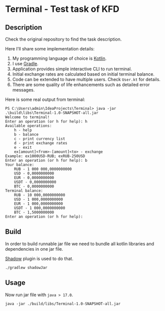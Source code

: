 # Terminal - Test task of KFD

## Description

Check the original repository to find the task description.

Here I'll share some implementation details:
1. My programming language of choice is [Kotlin](https://kotlinlang.org/).
2. I use [Gradle](https://gradle.org/). 
3. Application provides simple interactive CLI to run terminal.
4. Initial exchange rates are calculated based on initial terminal balance.
5. Code can be extended to have multiple users. Check `User.kt` for details.
6. There are some quality of life enhancements such as detailed error messages.

Here is some real output from terminal:

```text
PS C:\Users\admin\IdeaProjects\Terminal> java -jar .\build\libs\Terminal-1.0-SNAPSHOT-all.jar           
Welcome to terminal!
Enter an operation (or h for help): h
Available operations:
    h - help
    b - balance
    c - print currency list
    d - print exchange rates
    e - exit
    ex[amount]<from>-[amount]<to> - exchange
Example: ex1000USD-RUB; exRUB-250USD
Enter an operation (or h for help): b
Your balance:
    RUB - 1 000 000,0000000000
    USD - 0,0000000000
    EUR - 0,0000000000
    USDT - 0,0000000000
    BTC - 0,0000000000
Terminal balance:
    RUB - 10 000,0000000000
    USD - 1 000,0000000000
    EUR - 1 000,0000000000
    USDT - 1 000,0000000000
    BTC - 1,5000000000
Enter an operation (or h for help):
```

## Build

In order to build runnable jar file we need to bundle all kotlin
libraries and dependencies in one jar file.

[Shadow](https://github.com/GradleUp/shadow?ysclid=m0vb0xowdq283487607) plugin is used to do that.

```shell
./gradlew shadowJar
```

## Usage

Now run jar file with `java > 17.0`.

```shell
java -jar ./build/libs/Terminal-1.0-SNAPSHOT-all.jar
```


